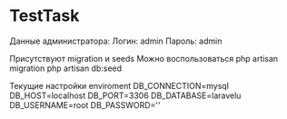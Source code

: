 # TestTask

Данные администратора:
Логин: admin
Пароль: admin

Присутствуют migration и seeds
Можно воспользоваться 
php artisan migration
php artisan db:seed

Текущие настройки enviroment
DB_CONNECTION=mysql
DB_HOST=localhost
DB_PORT=3306
DB_DATABASE=laravelu
DB_USERNAME=root
DB_PASSWORD=''
